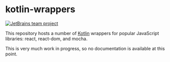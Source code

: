 # kotlin-wrappers
[![JetBrains team project](http://jb.gg/badges/team.svg)](https://confluence.jetbrains.com/display/ALL/JetBrains+on+GitHub)

This repository hosts a number of [Kotlin](https://kotlinlang.org) wrappers for popular JavaScript libraries: react, react-dom, and mocha.

This is very much work in progress, so no documentation is available at this point.